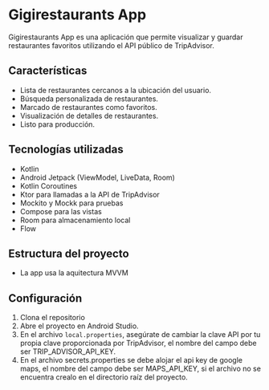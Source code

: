 # Gigirestaurants App

Gigirestaurants App es una aplicación que permite visualizar y guardar restaurantes favoritos utilizando el API público de TripAdvisor.

## Características

- Lista de restaurantes cercanos a la ubicación del usuario.
- Búsqueda personalizada de restaurantes.
- Marcado de restaurantes como favoritos.
- Visualización de detalles de restaurantes.
- Listo para producción.

## Tecnologías utilizadas

- Kotlin
- Android Jetpack (ViewModel, LiveData, Room)
- Kotlin Coroutines
- Ktor para llamadas a la API de TripAdvisor
- Mockito y Mockk para pruebas
- Compose para las vistas
- Room para almacenamiento local
- Flow 

## Estructura del proyecto

- La app usa la aquitectura MVVM

## Configuración

1. Clona el repositorio
2. Abre el proyecto en Android Studio.
3. En el archivo `local.properties`, asegúrate de cambiar la clave API por tu propia clave proporcionada por TripAdvisor, el nombre del campo debe ser TRIP_ADVISOR_API_KEY.
4. En el archivo secrets.properties se debe alojar el api key de google maps, el nombre del campo debe ser MAPS_API_KEY, si el archivo no se encuentra crealo en el directorio raíz del proyecto.
